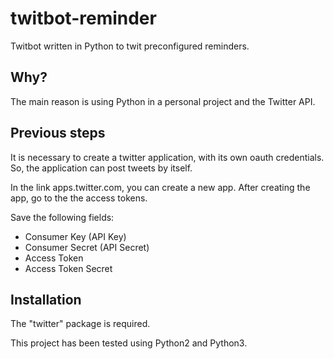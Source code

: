 # twitbot-reminder

Twitbot written in Python to twit preconfigured reminders.

## Why?

The main reason is using Python in a personal project and the Twitter API.

## Previous steps

It is necessary to create a twitter application, with its own oauth credentials. So, the application can post tweets by itself.

In the link apps.twitter.com, you can create a new app. After creating the app, go to the the access tokens.

Save the following fields:

* Consumer Key (API Key)
* Consumer Secret (API Secret)
* Access Token
* Access Token Secret

## Installation

The "twitter" package is required.

This project has been tested using Python2 and Python3.

##


